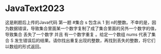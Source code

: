 # JavaText2023
这是刷题后上传的Java代码
第一题
#集合 s 包含从 1 到 n的整数。不幸的是，因为数据错误，导致集合里面某一个数字复制了成了集合里面的另外一个数字的值，导致集合 丢失了一个数字 并且 有一个数字重复 。给定一个数组 nums 代表了集合 S 发生错误后的结果。请你找出重复出现的整数，再找到丢失的整数，将它们以数组的形式返回。
